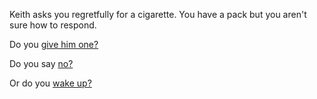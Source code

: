 Keith asks you regretfully for a cigarette. You have a pack but you aren't sure how to respond.

Do you [give him one?](../yes/yes.md)

Do you say [no?](../no/no.md)

Or do you [wake up?](../existence/existence.md)
